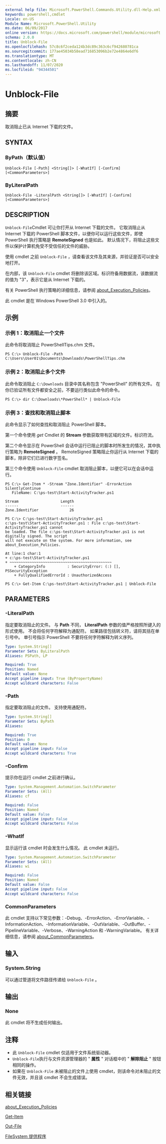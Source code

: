 ```yaml
---
external help file: Microsoft.PowerShell.Commands.Utility.dll-Help.xml
keywords: powershell,cmdlet
Locale: en-US
Module Name: Microsoft.PowerShell.Utility
ms.date: 06/09/2017
online version: https://docs.microsoft.com/powershell/module/microsoft.powershell.utility/unblock-file?view=powershell-5.1&WT.mc_id=ps-gethelp
schema: 2.0.0
title: Unblock-File
ms.openlocfilehash: 57c8c6f2ceda124b3dc89c363c6cf942680781ca
ms.sourcegitcommit: 177ae45034b58ead716853096b2e72e4864e6df6
ms.translationtype: MT
ms.contentlocale: zh-CN
ms.lasthandoff: 11/07/2020
ms.locfileid: "94344501"
---
```

# Unblock-File

## 摘要
取消阻止已从 Internet 下载的文件。

## SYNTAX

### ByPath（默认值）

```
Unblock-File [-Path] <String[]> [-WhatIf] [-Confirm] [<CommonParameters>]
```

### ByLiteralPath

```
Unblock-File -LiteralPath <String[]> [-WhatIf] [-Confirm] [<CommonParameters>]
```

## DESCRIPTION

`Unblock-File`Cmdlet 可让你打开从 Internet 下载的文件。 它取消阻止从 Internet 下载的 PowerShell 脚本文件，以便你可以运行这些文件，即使 PowerShell 执行策略是 **RemoteSigned** 也是如此。 默认情况下，将阻止这些文件以保护计算机免受不受信任的文件的威胁。

使用 cmdlet 之前 `Unblock-File` ，请查看该文件及其来源，并验证是否可以安全地打开。

在内部，该 `Unblock-File` cmdlet 将删除该区域。标识符备用数据流，该数据流的值为 "3"，表示它是从 Internet 下载的。

有关 PowerShell 执行策略的详细信息，请参阅 [about_Execution_Policies](../Microsoft.PowerShell.Core/about/about_Execution_Policies.md)。

此 cmdlet 是在 Windows PowerShell 3.0 中引入的。

## 示例

### 示例 1：取消阻止一个文件

此命令将取消阻止 PowerShellTips.chm 文件。

```
PS C:\> Unblock-File -Path C:\Users\User01\Documents\Downloads\PowerShellTips.chm
```

### 示例 2：取消阻止多个文件

此命令取消阻止 `C:\Downloads` 目录中其名称包含 "PowerShell" 的所有文件。 在你已验证所有文件都安全之前，不要运行类似此命令的命令。

```
PS C:\> dir C:\Downloads\*PowerShell* | Unblock-File
```

### 示例 3：查找和取消阻止脚本

此命令显示了如何查找和取消阻止 PowerShell 脚本。

第一个命令使用 *get* Cmdlet 的 **Stream** 参数获取带有区域的文件。标识符流。

第二个命令显示在 PowerShell 会话中运行已阻止的脚本时所发生的情况，其中执行策略为 **RemoteSigned** 。 RemoteSigned 策略阻止你运行从 Internet 下载的脚本，除非它们已进行数字签名。

第三个命令使用 `Unblock-File` cmdlet 取消阻止脚本，以便它可以在会话中运行。

```
PS C:\> Get-Item * -Stream "Zone.Identifier" -ErrorAction SilentlyContinue
   FileName: C:\ps-test\Start-ActivityTracker.ps1

Stream                   Length
------                   ------
Zone.Identifier              26

PS C:\> C:\ps-test\Start-ActivityTracker.ps1
c:\ps-test\Start-ActivityTracker.ps1 : File c:\ps-test\Start-ActivityTracker.ps1 cannot
be loaded. The file c:\ps-test\Start-ActivityTracker.ps1 is not digitally signed. The script
will not execute on the system. For more information, see about_Execution_Policies.

At line:1 char:1
+ c:\ps-test\Start-ActivityTracker.ps1
+ ~~~~~~~~~~~~~~~~~~~~~~~~~~~~~~~~~~~~~~~~~~~~~~
    + CategoryInfo          : SecurityError: (:) [], PSSecurityException
    + FullyQualifiedErrorId : UnauthorizedAccess

PS C:\> Get-Item C:\ps-test\Start-ActivityTracker.ps1 | Unblock-File
```

## PARAMETERS

### -LiteralPath

指定要取消阻止的文件。 与 **Path** 不同， **LiteralPath** 参数的值严格按照所键入的形式使用。 不会将任何字符解释为通配符。 如果路径包括转义符，请将其括在单引号中。 单引号指示 PowerShell 不要将任何字符解释为转义序列。

```yaml
Type: System.String[]
Parameter Sets: ByLiteralPath
Aliases: PSPath, LP

Required: True
Position: Named
Default value: None
Accept pipeline input: True (ByPropertyName)
Accept wildcard characters: False
```

### -Path

指定要取消阻止的文件。 支持使用通配符。

```yaml
Type: System.String[]
Parameter Sets: ByPath
Aliases:

Required: True
Position: 0
Default value: None
Accept pipeline input: False
Accept wildcard characters: True
```

### -Confirm

提示你在运行 cmdlet 之前进行确认。

```yaml
Type: System.Management.Automation.SwitchParameter
Parameter Sets: (All)
Aliases: cf

Required: False
Position: Named
Default value: False
Accept pipeline input: False
Accept wildcard characters: False
```

### -WhatIf

显示运行该 cmdlet 时会发生什么情况。 此 cmdlet 未运行。

```yaml
Type: System.Management.Automation.SwitchParameter
Parameter Sets: (All)
Aliases: wi

Required: False
Position: Named
Default value: False
Accept pipeline input: False
Accept wildcard characters: False
```

### CommonParameters

此 cmdlet 支持以下常见参数：-Debug、-ErrorAction、-ErrorVariable、-InformationAction、-InformationVariable、-OutVariable、-OutBuffer、-PipelineVariable、-Verbose、-WarningAction 和 -WarningVariable。 有关详细信息，请参阅 [about_CommonParameters](https://go.microsoft.com/fwlink/?LinkID=113216)。

## 输入

### System.String

可以通过管道将文件路径传递给 `Unblock-File` 。

## 输出

### None

此 cmdlet 将不生成任何输出。

## 注释

- 此 `Unblock-File` cmdlet 仅适用于文件系统驱动器。
- `Unblock-File`执行与文件资源管理器的 " **属性** " 对话框中的 " **解除阻止** " 按钮相同的操作。
- 如果在 `Unblock-File` 未被阻止的文件上使用 cmdlet，则该命令对未阻止的文件无效，并且该 cmdlet 不会生成错误。

## 相关链接

[about_Execution_Policies](../Microsoft.PowerShell.Core/About/about_Execution_Policies.md)

[Get-Item](../Microsoft.PowerShell.Management/Get-Item.md)

[Out-File](Out-File.md)

[FileSystem 提供程序](../Microsoft.PowerShell.Core/about/about_FileSystem_Provider.md)
